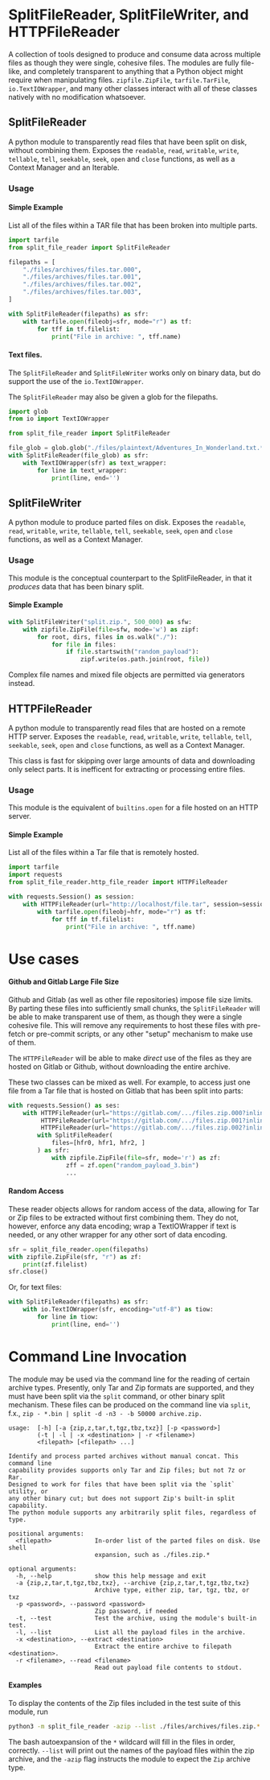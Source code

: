 # SplitFileReader, SplitFileWriter, and HTTPFileReader

A collection of tools designed to produce and consume data across multiple files as though they were single,
cohesive files.  The modules are fully file-like, and completely transparent to anything that a Python object might
require when manipulating files.  `zipfile.ZipFile`, `tarfile.TarFile`, `io.TextIOWrapper`, and many other classes 
interact with all of these classes natively with no modification whatsoever.

## SplitFileReader
A python module to transparently read files that have been split on disk, without combining them.  Exposes the 
`readable`, `read`, `writable`, `write`, `tellable`, `tell`, `seekable`, `seek`, `open` and `close` functions, as well
as a Context Manager and an Iterable.

### Usage
#### Simple Example
List all of the files within a TAR file that has been broken into multiple parts.
```python
import tarfile
from split_file_reader import SplitFileReader

filepaths = [
    "./files/archives/files.tar.000",
    "./files/archives/files.tar.001",
    "./files/archives/files.tar.002",
    "./files/archives/files.tar.003",
]

with SplitFileReader(filepaths) as sfr:
    with tarfile.open(fileobj=sfr, mode="r") as tf:
        for tff in tf.filelist:
            print("File in archive: ", tff.name)
```

#### Text files.
The `SplitFileReader` and `SplitFileWriter` works only on binary data, but do support the use of the `io.TextIOWrapper`.

The `SplitFileReader` may also be given a glob for the filepaths.
```python
import glob
from io import TextIOWrapper

from split_file_reader import SplitFileReader

file_glob = glob.glob("./files/plaintext/Adventures_In_Wonderland.txt.*")
with SplitFileReader(file_glob) as sfr:
    with TextIOWrapper(sfr) as text_wrapper:
        for line in text_wrapper:
            print(line, end='')
```

## SplitFileWriter
A python module to produce parted files on disk.  Exposes the 
`readable`, `read`, `writable`, `write`, `tellable`, `tell`, `seekable`, `seek`, `open` and `close` functions, as well
as a Context Manager.

### Usage
This module is the conceptual counterpart to the SplitFileReader, in that it _produces_ data that has been binary 
split.
#### Simple Example
```python
with SplitFileWriter("split.zip.", 500_000) as sfw:
    with zipfile.ZipFile(file=sfw, mode='w') as zipf:
        for root, dirs, files in os.walk("./"):
            for file in files:
                if file.startswith("random_payload"):
                    zipf.write(os.path.join(root, file))
```

Complex file names and mixed file objects are permitted via generators instead.

## HTTPFileReader
A python module to transparently read files that are hosted on a remote HTTP
server.  Exposes the `readable`, `read`, `writable`, `write`, `tellable`, 
`tell`, `seekable`, `seek`, `open` and `close` functions, as well as a Context
Manager.

This class is fast for skipping over large amounts of data and downloading only select parts.  It is inefficent for
extracting or processing entire files.

### Usage
This module is the equivalent of `builtins.open` for a file hosted on an HTTP server.

#### Simple Example
List all of the files within a Tar file that is remotely hosted.
```python
import tarfile
import requests
from split_file_reader.http_file_reader import HTTPFileReader

with requests.Session() as session:
    with HTTPFileReader(url="http://localhost/file.tar", session=session) as hfr:
        with tarfile.open(fileobj=hfr, mode="r") as tf:
            for tff in tf.filelist:
                print("File in archive: ", tff.name)
```

# Use cases
#### Github and Gitlab Large File Size

Github and Gitlab (as well as other file repositories) impose file size limits.  By parting these files into
sufficiently small chunks, the `SplitFileReader` will be able to make transparent use of them, as though they were a
single cohesive file.  This will remove any requirements to host these files with pre-fetch or pre-commit scripts, or
any other "setup" mechanism to make use of them.

The `HTTPFileReader` will be able to make _direct_ use of the files as they are hosted on Gitlab or Github, without
downloading the entire archive.

These two classes can be mixed as well.  For example, to access just one file from a Tar file that is hosted on
Gitlab that has been split into parts:
```python
with requests.Session() as ses:
    with HTTPFileReader(url="https://gitlab.com/.../files.zip.000?inline=false",session=ses,) as hfr0, \
         HTTPFileReader(url="https://gitlab.com/.../files.zip.001?inline=false",session=ses,) as hfr1, \
         HTTPFileReader(url="https://gitlab.com/.../files.zip.002?inline=false",session=ses,) as hfr2:
        with SplitFileReader(
            files=[hfr0, hfr1, hfr2, ]
        ) as sfr:
            with zipfile.ZipFile(file=sfr, mode='r') as zf:
                zff = zf.open("random_payload_3.bin")
                ...
```

#### Random Access
These reader objects allows for random access of the data, allowing for Tar or Zip files to be extracted without first 
combining them.  They do not, however, enforce any data encoding; wrap a TextIOWrapper if text is needed, or any other
wrapper for any other sort of data encoding.

```python
sfr = split_file_reader.open(filepaths)
with zipfile.ZipFile(sfr, "r") as zf:
    print(zf.filelist)
sfr.close()
```
Or, for text files:
```python
with SplitFileReader(filepaths) as sfr:
    with io.TextIOWrapper(sfr, encoding="utf-8") as tiow:
        for line in tiow:
            print(line, end='')
```

# Command Line Invocation
The module may be used via the command line for the reading of certain archive types.  Presently, only Tar
and Zip formats are supported, and they must have been split via the `split` command, or other binary split mechanism.
These files can be produced on the command line via `split`, f.x., `zip - *.bin | split -d -n3 - -b 50000 archive.zip.`


```
usage:  [-h] [-a {zip,z,tar,t,tgz,tbz,txz}] [-p <password>]
        (-t | -l | -x <destination> | -r <filename>)
        <filepath> [<filepath> ...]

Identify and process parted archives without manual concat. This command line
capability provides supports only Tar and Zip files; but not 7z or Rar.
Designed to work for files that have been split via the `split` utility, or
any other binary cut; but does not support Zip's built-in split capability.
The python module supports any arbitrarily split files, regardless of type.

positional arguments:
  <filepath>            In-order list of the parted files on disk. Use shell
                        expansion, such as ./files.zip.*

optional arguments:
  -h, --help            show this help message and exit
  -a {zip,z,tar,t,tgz,tbz,txz}, --archive {zip,z,tar,t,tgz,tbz,txz}
                        Archive type, either zip, tar, tgz, tbz, or txz
  -p <password>, --password <password>
                        Zip password, if needed
  -t, --test            Test the archive, using the module's built-in test.
  -l, --list            List all the payload files in the archive.
  -x <destination>, --extract <destination>
                        Extract the entire archive to filepath <destination>.
  -r <filename>, --read <filename>
                        Read out payload file contents to stdout.
```

#### Examples
To display the contents of the Zip files included in the test suite of this module, run
```bash
python3 -m split_file_reader -azip --list ./files/archives/files.zip.*
```
The bash autoexpansion of the `*` wildcard will fill in the files in order, correctly.  `--list` will print out the 
names of the payload files within the zip archive, and the `-azip` flag instructs the module to expect the `Zip`
 archive type.
